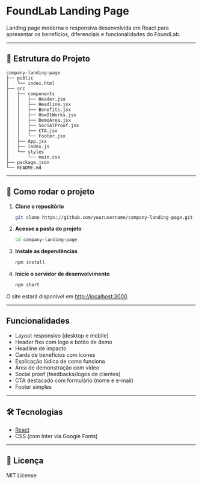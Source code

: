 # FoundLab Landing Page

Landing page moderna e responsiva desenvolvida em React para apresentar os benefícios, diferenciais e funcionalidades do FoundLab.

---

## 📁 Estrutura do Projeto

```
company-landing-page
├── public
│   └── index.html
├── src
│   ├── components
│   │   ├── Header.jsx
│   │   ├── Headline.jsx
│   │   ├── Benefits.jsx
│   │   ├── HowItWorks.jsx
│   │   ├── DemoArea.jsx
│   │   ├── SocialProof.jsx
│   │   ├── CTA.jsx
│   │   └── Footer.jsx
│   ├── App.jsx
│   ├── index.js
│   └── styles
│       └── main.css
├── package.json
└── README.md
```

---

## 🚀 Como rodar o projeto

1. **Clone o repositório**
   ```bash
   git clone https://github.com/yourusername/company-landing-page.git
   ```

2. **Acesse a pasta do projeto**
   ```bash
   cd company-landing-page
   ```

3. **Instale as dependências**
   ```bash
   npm install
   ```

4. **Inicie o servidor de desenvolvimento**
   ```bash
   npm start
   ```

O site estará disponível em [http://localhost:3000](http://localhost:3000).

---

##  Funcionalidades

- Layout responsivo (desktop e mobile)
- Header fixo com logo e botão de demo
- Headline de impacto
- Cards de benefícios com ícones
- Explicação lúdica de como funciona
- Área de demonstração com vídeo
- Social proof (feedbacks/logos de clientes)
- CTA destacado com formulário (nome e e-mail)
- Footer simples

---

## 🛠️ Tecnologias

- [React](https://reactjs.org/)
- CSS (com Inter via Google Fonts)

---

## 📄 Licença

MIT License